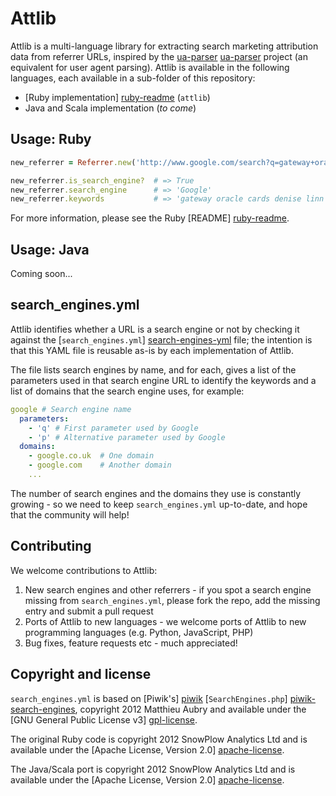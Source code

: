 # Attlib

Attlib is a multi-language library for extracting search marketing attribution data from referrer URLs, inspired by the [ua-parser] [ua-parser] project (an equivalent for user agent parsing). Attlib is available in the following languages, each available in a sub-folder of this repository:

* [Ruby implementation] [ruby-readme] (`attlib`)
* Java and Scala implementation (_to come_)

## Usage: Ruby

```ruby
new_referrer = Referrer.new('http://www.google.com/search?q=gateway+oracle+cards+denise+linn&hl=en&client=safari')

new_referrer.is_search_engine?  # => True
new_referrer.search_engine      # => 'Google'
new_referrer.keywords           # => 'gateway oracle cards denise linn'
```

For more information, please see the Ruby [README] [ruby-readme].

## Usage: Java

Coming soon...

## search_engines.yml

Attlib identifies whether a URL is a search engine or not by checking it against the [`search_engines.yml`] [search-engines-yml] file; the intention is that this YAML file is reusable as-is by each implementation of Attlib.

The file lists search engines by name, and for each, gives a list of the parameters used in that search engine URL to identify the keywords and a list of domains that the search engine uses, for example:

```yaml
google # Search engine name
  parameters:
    - 'q' # First parameter used by Google
    - 'p' # Alternative parameter used by Google
  domains:
    - google.co.uk  # One domain
    - google.com    # Another domain
    ...
```

The number of search engines and the domains they use is constantly growing - so we need to keep `search_engines.yml` up-to-date, and hope that the community will help!

## Contributing

We welcome contributions to Attlib:

1. New search engines and other referrers - if you spot a search engine missing from `search_engines.yml`, please fork the repo, add the missing entry and submit a pull request
2. Ports of Attlib to new languages - we welcome ports of Attlib to new programming languages (e.g. Python, JavaScript, PHP)
3. Bug fixes, feature requests etc - much appreciated!

## Copyright and license

`search_engines.yml` is based on [Piwik's] [piwik] [`SearchEngines.php`] [piwik-search-engines], copyright 2012 Matthieu Aubry and available under the [GNU General Public License v3] [gpl-license].

The original Ruby code is copyright 2012 SnowPlow Analytics Ltd and is available under the [Apache License, Version 2.0] [apache-license].

The Java/Scala port is copyright 2012 SnowPlow Analytics Ltd and is available under the [Apache License, Version 2.0] [apache-license].

[ua-parser]: https://github.com/tobie/ua-parser

[ruby-readme]: https://github.com/snowplow/attlib/master/ruby/README.md

[piwik]: http://piwik.org
[piwik-search-engines]: https://github.com/piwik/piwik/blob/master/core/DataFiles/SearchEngines.php

[search-engines-yml]: https://github.com/snowplow/attlib/blob/master/search_engines.yml

[apache-license]: http://www.apache.org/licenses/LICENSE-2.0
[gpl-license]: http://www.gnu.org/licenses/gpl-3.0.html